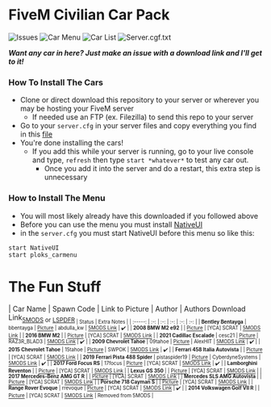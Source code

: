 # FiveM Civilian Car Pack

<!--![Car Menu](https://img.shields.io/badge/Car%20Menu-Up%20to%20Date-brightgreen?style=for-the-badge)-->
<!--![Car List](https://img.shields.io/badge/Car%20List-Up%20to%20Date-brightgreen?style=for-the-badge)-->
<!--![Server.cgf.txt](https://img.shields.io/badge/server.cfg.txt-Up%20to%20Date-brightgreen?style=for-the-badge)-->
![Issues](https://img.shields.io/github/issues/PLOKMJNB/FiveM-Civ-Car-Pack?style=for-the-badge&logo=github)
![Car Menu](https://img.shields.io/badge/Car%20Menu-Outdated-red?style=for-the-badge)
![Car List](https://img.shields.io/badge/Car%20List-Outdated-red?style=for-the-badge)
![Server.cgf.txt](https://img.shields.io/badge/server.cfg.txt-Outdated-red?style=for-the-badge)

***Want any car in here? Just make an issue with a download link and I'll get to it!***

### How To Install The Cars
- Clone or direct download this repository to your server or wherever you may be hosting your FiveM server
  - If needed use an FTP (ex. Filezilla) to send this repo to your server
- Go to your `server.cfg` in your server files and copy everything you find in this [file](server.cfg.txt)
- You're done installing the cars!
  - If you add this while your server is running, go to your live console and type, `refresh` then type `start *whatever*` to test any car out.
    - Once you add it into the server and do a restart, this extra step is unnecessary

### How to Install The Menu
- You will most likely already have this downloaded if you followed above
- Before you can use the menu you must install [NativeUI](https://github.com/FrazzIe/NativeUILua)
- in the `server.cfg` you must start NativeUI before this menu so like this:
```
start NativeUI 
start ploks_carmenu
```

# The Fun Stuff
| Car Name | Spawn Code  | Link to Picture | Author | Authors Download Link<sub>[5MODS](https://gta5-mods.com/) or [LSPDFR](https://www.lcpdfr.com/)<sub>  | Status | Extra Notes |
| :-----:  | :-:         | :-:             | :-: | :-: | :-: |
| **Bentley Bentayga** | bbentayga | [Picture](/[PLOKS_CARS]/[BENTLEY]/bbentayga/bbentayga.jpg) | abdulla_kw | [5MODS Link](https://www.gta5-mods.com/vehicles/bentley-bentayga) | ✔️ |
| **2008 BMW M2 e92** |  | [Picture](/[PLOKS_CARS]/[RANGEROVER]/rrevoque/rrevoque.jpg) | [YCA] SCRAT | [5MODS Link](https://gta5-mods.com/vehicles/bmw-m2-e92-2008-add-on-replace) |
| **2016 BMW M2** |  | [Picture](/[PLOKS_CARS]/[RANGEROVER]/rrevoque/rrevoque.jpg) | [YCA] SCRAT | [5MODS Link](https://gta5-mods.com/vehicles/2016-bmw-m2-add-on-replace-tuning-template) |
| **2021 Cadillac Escalade** | cesc21 | [Picture](/[PLOKS_CARS]/[CADILLAC]/cesc21/cesc21.jpg) | RAZ3R_BLAD3 | [5MODS Link](https://www.gta5-mods.com/vehicles/cadillac-escalade-2021-next-gen-replace) | ✔️ |
| **2009 Chevrolet Tahoe** | 09tahoe | [Picture](/[PLOKS_CARS]/[CHEVROLET]/09tahoe/09tahoe.png) | AlexHIT | [5MODS Link](https://www.gta5-mods.com/vehicles/chevrolet-tahoe-add-on-replace) | ✔️ |
| **2015 Chevrolet Tahoe** | 15tahoe | [Picture](/[PLOKS_CARS]/[CHEVROLET]/15tahoe/15tahoe.png) | SWPOK | [5MODS Link](https://www.gta5-mods.com/vehicles/2015-chevy-tahoe-with-extras-addon) | ✔️ |
| **Ferrari 458 Italia Autovista** |  | [Picture](/[PLOKS_CARS]/[RANGEROVER]/rrevoque/rrevoque.jpg) | [YCA] SCRAT | [5MODS Link](https://gta5-mods.com/vehicles/ferrari-458-italia-autovista-add-on-replace) |
| **2019 Ferrari Pista 488 Spider** | pistaspider19 | [Picture](/[PLOKS_CARS]/[FERRARI]/pistaspider19/pistaspider19.jpg) | CyberdyneSystems | [5MODS Link](https://www.gta5-mods.com/vehicles/ferrari-pista-spider-2019-add-on-extras-wheels-animated-roof-lods) | ✔️ |
| **2017 Ford Focus RS** | 17focus | [Picture](/[PLOKS_CARS]/[RANGEROVER]/17focus/17focus.jpg) | [YCA] SCRAT | [5MODS Link](https://gta5-mods.com/vehicles/ford-focus-rs-2017-add-on-replace-tuning-template-multi-livery) | ✔️ |
| **Lamborghini Reventon** |  | [Picture](/[PLOKS_CARS]/[RANGEROVER]/rrevoque/rrevoque.jpg) | [YCA] SCRAT | [5MODS Link](https://gta5-mods.com/vehicles/lamborghini-reventon) |
| **Lexus GS 350** |  | [Picture](/[PLOKS_CARS]/[RANGEROVER]/rrevoque/rrevoque.jpg) | [YCA] SCRAT | [5MODS Link](https://gta5-mods.com/vehicles/lexus-gs-350-add-on-replace-tuning-template) |
| **2017 Mercedes-Benz AMG GT R** |  | [Picture](/[PLOKS_CARS]/[RANGEROVER]/rrevoque/rrevoque.jpg) | [YCA] SCRAT | [5MODS Link](https://gta5-mods.com/vehicles/mercedes-benz-amg-gt-r-2017) |
| **Mercedes SLS AMG Autovista** |  | [Picture](/[PLOKS_CARS]/[RANGEROVER]/rrevoque/rrevoque.jpg) | [YCA] SCRAT | [5MODS Link](https://gta5-mods.com/vehicles/mercedes-sls-amg-autovista-add-on-replace-template) |
| **Porsche 718 Cayman S** |  | [Picture](/[PLOKS_CARS]/[RANGEROVER]/rrevoque/rrevoque.jpg) | [YCA] SCRAT | [5MODS Link](https://gta5-mods.com/vehicles/porsche-718-cayman-s-add-on-replace) |
| **Range Rover Evoque** | rrevoque | [Picture](/[PLOKS_CARS]/[RANGEROVER]/rrevoque/rrevoque.jpg) | [YCA] SCRAT | [5MODS Link](https://www.gta5-mods.com/vehicles/range-rover-evoque) | ✔️ |
| **2014 Volkswagen Golf VII R** |  | [Picture](/[PLOKS_CARS]/[RANGEROVER]/rrevoque/rrevoque.jpg) | [YCA] SCRAT | [5MODS Link](https://gta5-mods.com/vehicles/volkswagen-golf-vii-r-2014) | Removed from 5MODS |